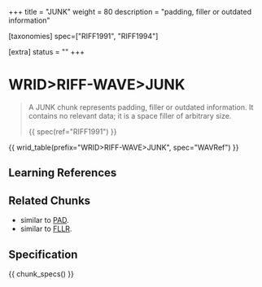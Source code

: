 +++
title = "JUNK"
weight = 80
description = "padding, filler or outdated information"

[taxonomies]
spec=["RIFF1991", "RIFF1994"]

[extra]
status = ""
+++

# WRID>RIFF-WAVE>JUNK

> A JUNK chunk represents padding, filler or outdated information. It contains no relevant data; it is a space filler of arbitrary size.
>
> {{ spec(ref="RIFF1991") }}

{{ wrid_table(prefix="WRID>RIFF-WAVE>JUNK", spec="WAVRef") }}

## Learning References

## Related Chunks

 * similar to [PAD](@/chunk/pad.md).
 * similar to [FLLR](@/chunk/fllr.md).

## Specification

{{ chunk_specs() }}

